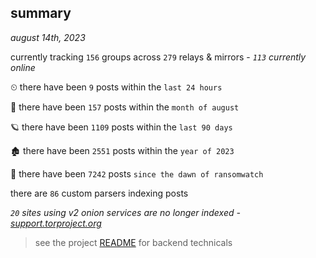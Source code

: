 
## summary
_august 14th, 2023_

currently tracking `156` groups across `279` relays & mirrors - _`113` currently online_

⏲ there have been `9` posts within the `last 24 hours`

🦈 there have been `157` posts within the `month of august`

🪐 there have been `1109` posts within the `last 90 days`

🏚 there have been `2551` posts within the `year of 2023`

🦕 there have been `7242` posts `since the dawn of ransomwatch`

there are `86` custom parsers indexing posts

_`20` sites using v2 onion services are no longer indexed - [support.torproject.org](https://support.torproject.org/onionservices/v2-deprecation/)_

> see the project [README](https://github.com/joshhighet/ransomwatch#ransomwatch--) for backend technicals
